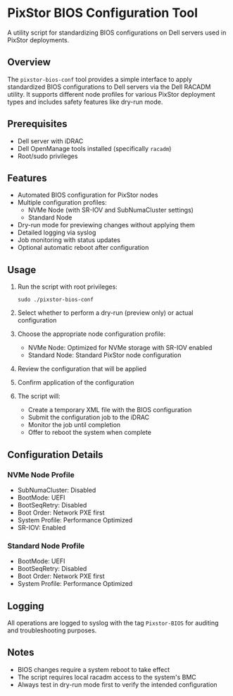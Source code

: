 # PixStor BIOS Configuration Tool

A utility script for standardizing BIOS configurations on Dell servers used in PixStor deployments.

## Overview

The `pixstor-bios-conf` tool provides a simple interface to apply standardized BIOS configurations to Dell servers via the Dell RACADM utility. It supports different node profiles for various PixStor deployment types and includes safety features like dry-run mode.

## Prerequisites

- Dell server with iDRAC
- Dell OpenManage tools installed (specifically `racadm`)
- Root/sudo privileges

## Features

- Automated BIOS configuration for PixStor nodes
- Multiple configuration profiles:
  - NVMe Node (with SR-IOV and SubNumaCluster settings)
  - Standard Node
- Dry-run mode for previewing changes without applying them
- Detailed logging via syslog
- Job monitoring with status updates
- Optional automatic reboot after configuration

## Usage

1. Run the script with root privileges:
   ```
   sudo ./pixstor-bios-conf
   ```

2. Select whether to perform a dry-run (preview only) or actual configuration

3. Choose the appropriate node configuration profile:
   - NVMe Node: Optimized for NVMe storage with SR-IOV enabled
   - Standard Node: Standard PixStor node configuration

4. Review the configuration that will be applied

5. Confirm application of the configuration

6. The script will:
   - Create a temporary XML file with the BIOS configuration
   - Submit the configuration job to the iDRAC
   - Monitor the job until completion
   - Offer to reboot the system when complete

## Configuration Details

### NVMe Node Profile
- SubNumaCluster: Disabled
- BootMode: UEFI
- BootSeqRetry: Disabled
- Boot Order: Network PXE first
- System Profile: Performance Optimized
- SR-IOV: Enabled

### Standard Node Profile
- BootMode: UEFI
- BootSeqRetry: Disabled
- Boot Order: Network PXE first
- System Profile: Performance Optimized

## Logging

All operations are logged to syslog with the tag `Pixstor-BIOS` for auditing and troubleshooting purposes.

## Notes

- BIOS changes require a system reboot to take effect
- The script requires local racadm access to the system's BMC
- Always test in dry-run mode first to verify the intended configuration
